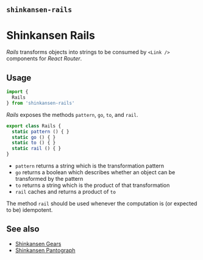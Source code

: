 ## `shinkansen-rails`

# Shinkansen Rails

*Rails* transforms objects into strings to be consumed by `<Link />` components for *React Router*.

## Usage

```javascript
import {
  Rails
} from 'shinkansen-rails'
```

*Rails* exposes the methods `pattern`, `go`, `to`, and `rail`.

```javascript
export class Rails {
  static pattern () { }
  static go () { }
  static to () { }
  static rail () { }
}
```

- `pattern` returns a string which is the transformation pattern
- `go` returns a boolean which describes whether an object can be transformed by the pattern
- `to` returns a string which is the product of that transformation
- `rail` caches and returns a product of `to`

The method `rail` should be used whenever the computation is (or expected to be) idempotent.

## See also

- [Shinkansen Gears](https://github.com/modernpoacher/shinkansen-gears)
- [Shinkansen Pantograph](https://github.com/modernpoacher/shinkansen-pantograph)
